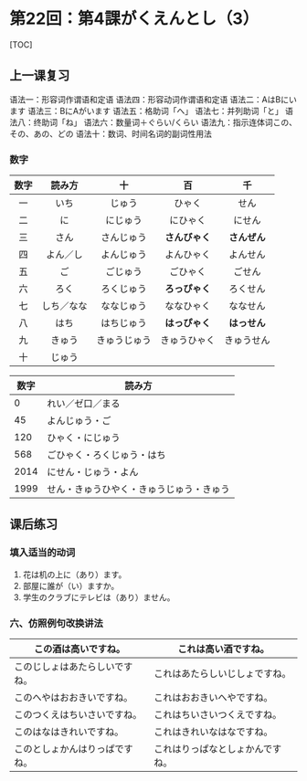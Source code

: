 # 第22回：第4課がくえんとし（3）

[TOC]

## 上一课复习

语法一：形容词作谓语和定语
语法四：形容动词作谓语和定语
语法二：AはBにいます
语法三：BにAがいます
语法五：格助词「へ」
语法七：并列助词「と」
语法八：终助词「ね」
语法六：数量词＋ぐらい/くらい
语法九：指示连体词この、その、あの、どの
语法十：数词、时间名词的副词性用法

### 数字

| 数字 |   読み方   |      十      |       百       |      千      |
| :--: | :--------: | :----------: | :------------: | :----------: |
|  一  |    いち    |    じゅう    |     ひゃく     |     せん     |
|  二  |     に     |   にじゅう   |    にひゃく    |    にせん    |
|  三  |    さん    |  さんじゅう  | **さんびゃく** | **さんぜん** |
|  四  |  よん／し  |  よんじゅう  |   よんひゃく   |   よんせん   |
|  五  |     ご     |   ごじゅう   |    ごひゃく    |    ごせん    |
|  六  |    ろく    |  ろくじゅう  | **ろっぴゃく** |   ろくせん   |
|  七  | しち／なな |  ななじゅう  |   ななひゃく   |   ななせん   |
|  八  |    はち    |  はちじゅう  | **はっぴゃく** | **はっせん** |
|  九  |   きゅう   | きゅうじゅう |  きゅうひゃく  |  きゅうせん  |
|  十  |   じゅう   |              |                |              |

| 数字 | 読み方                                   |
| ---- | ---------------------------------------- |
| 0    | れい／ゼ口／まる                         |
| 45   | よんじゅう・ご                           |
| 120  | ひゃく・にじゅう                         |
| 568  | ごひゃく・ろくじゅう・はち               |
| 2014 | にせん・じゅう・よん                     |
| 1999 | せん・きゅうひやく・きゅうじゅう・きゅう |

## 课后练习

### 填入适当的动词

1. 花は机の上に（あり）ます。
2. 部屋に誰が（い）ますか。
3. 学生のクラブにテレビは（あり）ません。

### 六、仿照例句改换讲法

| この酒は高いですね。           | これは高い酒ですね。             |
| ------------------------------ | -------------------------------- |
| このじしょはあたらしいですね。 | これはあたらしいじしょですね。   |
| このへやはおおきいですね。     | これはおおきいへやですね。       |
| このつくえはちいさいですね。   | これはちいさいつくえですね。     |
| このはなはきれいですね。       | これはきれいなはなですね。       |
| このとしょかんはりっぱですね。 | これはりっぱなとしょかんですね。 |